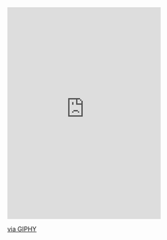 <iframe src="https://giphy.com/embed/TnB47dirD0g2tYr51r" width="348" height="480" frameBorder="0" class="giphy-embed" allowFullScreen></iframe><p><a href="https://giphy.com/gifs/Micropharms1-meow-cat-kitty-TnB47dirD0g2tYr51r">via GIPHY</a></p>
